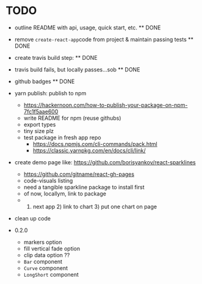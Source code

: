 # TODO

- outline README with api, usage, quick start, etc. \*\* DONE
- remove `create-react-app`code from project & maintain passing tests \*\* DONE
- create travis build step: \*\* DONE
- travis build fails, but locally passes...sob \*\* DONE
- github badges \*\* DONE

- yarn publish: publish to npm

  - https://hackernoon.com/how-to-publish-your-package-on-npm-7fc1f5aae600
  - write README for npm (reuse githubs)
  - export types
  - tiny size plz
  - test package in fresh app repo
    - https://docs.npmjs.com/cli-commands/pack.html
    - https://classic.yarnpkg.com/en/docs/cli/link/

- create demo page like: https://github.com/borisyankov/react-sparklines
  - https://github.com/gitname/react-gh-pages
  - code-visuals listing
  - need a tangible sparkline package to install first
  - of now, locallym, link to package
  - 1. next app 2) link to chart 3) put one chart on page
- clean up code

- 0.2.0
  - markers option
  - fill vertical fade option
  - clip data option ??
  - `Bar` component
  - `Curve` component
  - `LongShort` component
